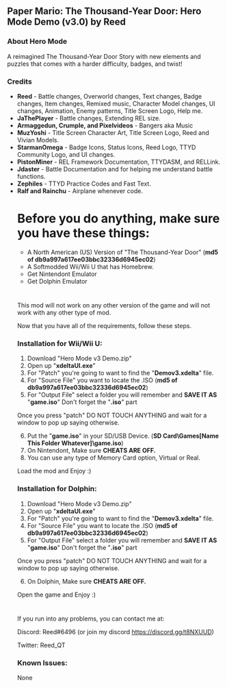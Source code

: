 <h2><b>Paper Mario: The Thousand-Year Door: Hero Mode Demo (v3.0) by Reed</b></font></h2>

<h3><b>About Hero Mode</b></h3>

A reimagined The Thousand-Year Door Story with new elements and puzzles that
comes with a harder difficulty, badges, and twist!

<h3><b>Credits</b></h2>

<ul><li><b>Reed</b> - Battle changes, Overworld changes, Text changes, Badge changes, Item changes, Remixed music, Character Model changes, UI changes, Animation, Enemy patterns, Title Screen Logo, Help me.</li>
  
<li><b>JaThePlayer</b> - Battle changes, Extending REL size.</li>

<li><b>Armaggedun, Crumple, and Pixelvideos</b> - Bangers aka Music</li>
  
<li><b>MuzYoshi</b> - Title Screen Character Art, Title Screen Logo, Reed and Vivian Models.</li>

<li><b>StarmanOmega</b> - Badge Icons, Status Icons, Reed Logo, TTYD Community Logo, and UI changes.</li>

<li><b>PistonMiner</b> - REL Framework Documentation, TTYDASM, and RELLink.</li>

<li><b>Jdaster</b> - Battle Documentation and for helping me understand battle functions.</li>

<li><b>Zephiles</b> - TTYD Practice Codes and Fast Text.</li>

<li><b>Ralf and Rainchu</b> - Airplane whenever code.</li>


<h1>Before you do anything, make sure you have these things:</h1>

- A North American (US) Version of "The Thousand-Year Door" (<b>md5 of db9a997a617ee03bbc32336d6945ec02</b>)
- A Softmodded Wii/Wii U that has Homebrew.
- Get Nintendont Emulator
- Get Dolphin Emulator
<h1></h1>
This mod will not work on any other version of the game and will not
work with any other type of mod.

Now that you have all of the requirements, follow these steps.

<b><h3>Installation for Wii/Wii U:</h3></b>

1. Download "Hero Mode v3 Demo.zip"
2. Open up "<b>xdeltaUI.exe</b>"
3. For "Patch" you're going to want to find the "<b>Demov3.xdelta</b>" file.
4. For "Source File" you want to locate the .ISO (<b>md5 of db9a997a617ee03bbc32336d6945ec02</b>)
5. For "Output File" select a folder you will remember and <b>SAVE IT AS</b> "<b>game.iso</b>" Don't forget the "<b>.iso</b>" part

Once you press "patch" DO NOT TOUCH ANYTHING and wait for a window to pop up saying otherwise.

6. Put the "<b>game.iso</b>" in your SD/USB Device. (<b>SD Card\Games\[<b>Name This Folder Whatever</b>]\game.iso</b>) 
7. On Nintendont, Make sure <b>CHEATS ARE OFF.</b>
9. You can use any type of Memory Card option, Virtual or Real.

Load the mod and Enjoy :)

<b><h3>Installation for Dolphin:</h3></b>

1. Download "Hero Mode v3 Demo.zip"
2. Open up "<b>xdeltaUI.exe</b>"
3. For "Patch" you're going to want to find the "<b>Demov3.xdelta</b>" file.
4. For "Source File" you want to locate the .ISO (<b>md5 of db9a997a617ee03bbc32336d6945ec02</b>)
5. For "Output File" select a folder you will remember and <b>SAVE IT AS</b> "<b>game.iso</b>" Don't forget the "<b>.iso</b>" part

Once you press "patch" DO NOT TOUCH ANYTHING and wait for a window to pop up saying otherwise.

6. On Dolphin, Make sure <b>CHEATS ARE OFF.</b>

Open the game and Enjoy :)
<h1></h1>
If you run into any problems, you can contact me at:

Discord: Reed#6496 (or join my discord https://discord.gg/t8NXUUD)

Twitter: Reed_QT 

<h3><b>Known Issues:</h3></b>
None
